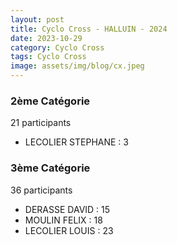 ```yaml
---
layout: post
title: Cyclo Cross - HALLUIN - 2024
date: 2023-10-29
category: Cyclo Cross
tags: Cyclo Cross
image: assets/img/blog/cx.jpeg
---
```


### 2ème Catégorie
21 participants
- LECOLIER STEPHANE : 3

### 3ème Catégorie
36 participants
- DERASSE DAVID : 15
- MOULIN FELIX : 18
- LECOLIER LOUIS : 23
